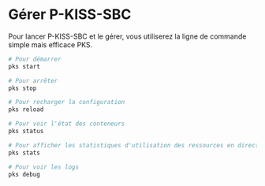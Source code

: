 # Gérer P-KISS-SBC

Pour lancer P-KISS-SBC et le gérer, vous utiliserez la ligne de commande simple mais efficace PKS.

```bash
# Pour démarrer
pks start

# Pour arrêter
pks stop

# Pour recharger la configuration
pks reload

# Pour voir l'état des conteneurs
pks status

# Pour afficher les statistiques d'utilisation des ressources en direct pour des conteneurs
pks stats

# Pour voir les logs
pks debug
```

